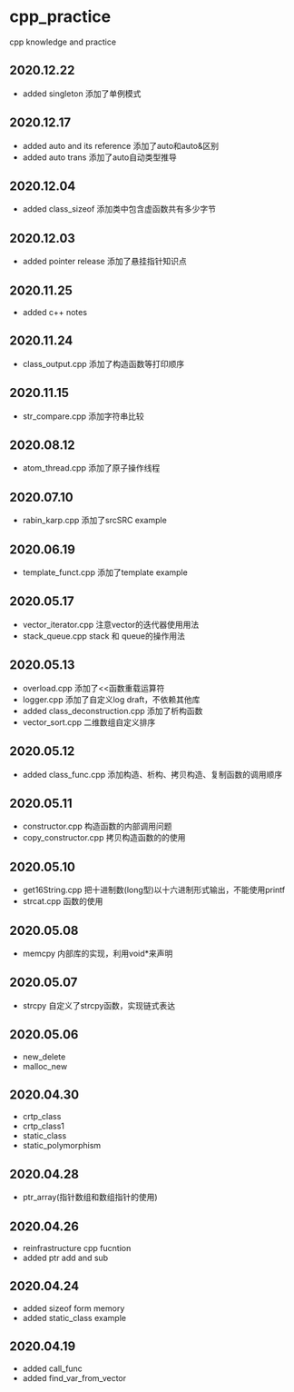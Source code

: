 # cpp_practice
cpp knowledge and practice



## 2020.12.22
- added singleton 添加了单例模式

## 2020.12.17
- added auto and its reference 添加了auto和auto&区别
- added auto trans 添加了auto自动类型推导

## 2020.12.04
- added class_sizeof 添加类中包含虚函数共有多少字节

## 2020.12.03
- added pointer release 添加了悬挂指针知识点

## 2020.11.25
- added c++ notes

## 2020.11.24
- class_output.cpp 添加了构造函数等打印顺序

## 2020.11.15
- str_compare.cpp 添加字符串比较

## 2020.08.12
- atom_thread.cpp 添加了原子操作线程

## 2020.07.10
- rabin_karp.cpp 添加了srcSRC example

## 2020.06.19
- template_funct.cpp 添加了template example

## 2020.05.17
- vector_iterator.cpp 注意vector的迭代器使用用法
- stack_queue.cpp stack 和 queue的操作用法

## 2020.05.13
- overload.cpp 添加了<<函数重载运算符
- logger.cpp 添加了自定义log draft，不依赖其他库
- added class_deconstruction.cpp 添加了析构函数
- vector_sort.cpp 二维数组自定义排序

## 2020.05.12
- added class_func.cpp 添加构造、析构、拷贝构造、复制函数的调用顺序

## 2020.05.11
- constructor.cpp 构造函数的内部调用问题
- copy_constructor.cpp 拷贝构造函数的的使用

## 2020.05.10
- get16String.cpp 把十进制数(long型)以十六进制形式输出，不能使用printf
- strcat.cpp 函数的使用

## 2020.05.08
- memcpy 内部库的实现，利用void*来声明

## 2020.05.07
- strcpy 自定义了strcpy函数，实现链式表达

## 2020.05.06
- new_delete
- malloc_new

## 2020.04.30
- crtp_class
- crtp_class1
- static_class
- static_polymorphism

## 2020.04.28
- ptr_array(指针数组和数组指针的使用)

## 2020.04.26
- reinfrastructure cpp fucntion 
- added ptr add and sub 

## 2020.04.24
- added sizeof form memory
- added static_class example

## 2020.04.19
- added call_func
- added find_var_from_vector
